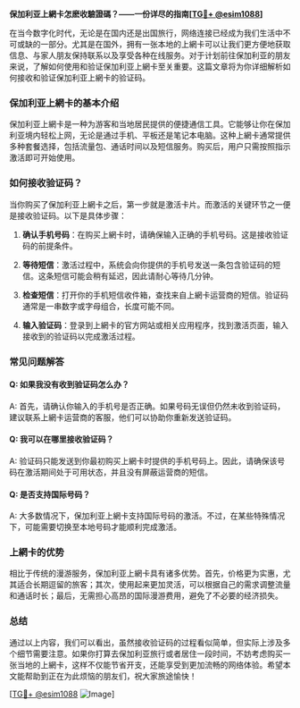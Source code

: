 **保加利亚上網卡怎麽收驗證碼？——一份详尽的指南[[TG💪+ @esim1088](https://t.me/s/esim1088)]**

在当今数字化时代，无论是在国内还是出国旅行，网络连接已经成为我们生活中不可或缺的一部分。尤其是在国外，拥有一张本地的上網卡可以让我们更方便地获取信息、与家人朋友保持联系以及享受各种在线服务。对于计划前往保加利亚的朋友来说，了解如何使用和验证保加利亚上網卡至关重要。这篇文章将为你详细解析如何接收和验证保加利亚上網卡的验证码。

### 保加利亚上網卡的基本介绍

保加利亚上網卡是一种为游客和当地居民提供的便捷通信工具。它能够让你在保加利亚境内轻松上网，无论是通过手机、平板还是笔记本电脑。这种上網卡通常提供多种套餐选择，包括流量包、通话时间以及短信服务。购买后，用户只需按照指示激活即可开始使用。

### 如何接收验证码？

当你购买了保加利亚上網卡之后，第一步就是激活卡片。而激活的关键环节之一便是接收验证码。以下是具体步骤：

1. **确认手机号码**：在购买上網卡时，请确保输入正确的手机号码。这是接收验证码的前提条件。
   
2. **等待短信**：激活过程中，系统会向你提供的手机号发送一条包含验证码的短信。这条短信可能会稍有延迟，因此请耐心等待几分钟。

3. **检查短信**：打开你的手机短信收件箱，查找来自上網卡运营商的短信。验证码通常是一串数字或字母组合，长度可能不同。

4. **输入验证码**：登录到上網卡的官方网站或相关应用程序，找到激活页面，输入接收到的验证码以完成激活过程。

### 常见问题解答

#### Q: 如果我没有收到验证码怎么办？
A: 首先，请确认你输入的手机号是否正确。如果号码无误但仍然未收到验证码，建议联系上網卡运营商的客服，他们可以协助你重新发送验证码。

#### Q: 我可以在哪里接收验证码？
A: 验证码只能发送到你最初购买上網卡时提供的手机号码上。因此，请确保该号码在激活期间处于可用状态，并且没有屏蔽运营商的短信。

#### Q: 是否支持国际号码？
A: 大多数情况下，保加利亚上網卡支持国际号码的激活。不过，在某些特殊情况下，可能需要切换至本地号码才能顺利完成激活。

### 上網卡的优势

相比于传统的漫游服务，保加利亚上網卡具有诸多优势。首先，价格更为实惠，尤其适合长期逗留的旅客；其次，使用起来更加灵活，可以根据自己的需求调整流量和通话时长；最后，无需担心高昂的国际漫游费用，避免了不必要的经济损失。

### 总结

通过以上内容，我们可以看出，虽然接收验证码的过程看似简单，但实际上涉及多个细节需要注意。如果你打算去保加利亚旅行或者居住一段时间，不妨考虑购买一张当地的上網卡，这样不仅能节省开支，还能享受到更加流畅的网络体验。希望本文能帮助到正在为此烦恼的朋友们，祝大家旅途愉快！

[[TG💪+ @esim1088](https://t.me/s/esim1088) ![Image](https://i.postimg.cc/4NQfJmqS/Snipaste-2025-05-13-00-14-12.png)]
